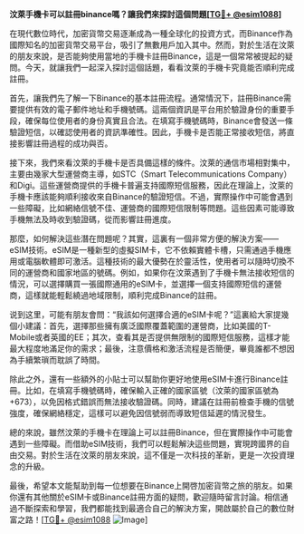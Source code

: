 **汶萊手機卡可以註冊binance嗎？讓我們來探討這個問題[[TG💪+ @esim1088](https://t.me/s/esim1088)]**

在現代數位時代，加密貨幣交易逐漸成為一種全球化的投資方式，而Binance作為國際知名的加密貨幣交易平台，吸引了無數用戶加入其中。然而，對於生活在汶萊的朋友來說，是否能夠使用當地的手機卡註冊Binance，這是一個常常被提起的疑問。今天，就讓我們一起深入探討這個話題，看看汶萊的手機卡究竟能否順利完成註冊。

首先，讓我們先了解一下Binance的基本註冊流程。通常情況下，註冊Binance需要提供有效的電子郵件地址和手機號碼。這兩個資訊是平台用於驗證身份的重要手段，確保每位使用者的身份真實且合法。在填寫手機號碼時，Binance會發送一條驗證短信，以確認使用者的資訊準確性。因此，手機卡是否能正常接收短信，將直接影響註冊過程的成功與否。

接下來，我們來看汶萊的手機卡是否具備這樣的條件。汶萊的通信市場相對集中，主要由幾家大型運營商主導，如STC（Smart Telecommunications Company）和Digi。這些運營商提供的手機卡普遍支持國際短信服務，因此在理論上，汶萊的手機卡應該能夠順利接收來自Binance的驗證短信。不過，實際操作中可能會遇到一些障礙，比如網絡信號不佳、運營商的國際短信限制等問題。這些因素可能導致手機無法及時收到驗證碼，從而影響註冊進度。

那麼，如何解決這些潛在問題呢？其實，這裏有一個非常方便的解決方案——eSIM技術。eSIM是一種新型的虛擬SIM卡，它不依賴實體卡槽，只需通過手機應用或電腦軟體即可激活。這種技術的最大優勢在於靈活性，使用者可以隨時切換不同的運營商和國家地區的號碼。例如，如果你在汶萊遇到了手機卡無法接收短信的情況，可以選擇購買一張國際通用的eSIM卡，並選擇一個支持國際短信的運營商，這樣就能輕鬆繞過地域限制，順利完成Binance的註冊。

说到这里，可能有朋友會問：“我該如何選擇合適的eSIM卡呢？”這裏給大家提幾個小建議：首先，選擇那些擁有廣泛國際覆蓋範圍的運營商，比如美國的T-Mobile或者英國的EE；其次，查看其是否提供無限制的國際短信服務，這樣才能最大程度地滿足你的需求；最後，注意價格和激活流程是否簡便，畢竟誰都不想因為手續繁瑣而耽誤了時間。

除此之外，還有一些額外的小貼士可以幫助你更好地使用eSIM卡進行Binance註冊。比如，在填寫手機號碼時，確保輸入正確的國家區號（汶萊的國家區號為+673），以免因格式錯誤而無法接收驗證碼。同時，建議在註冊前檢查手機的信號強度，確保網絡穩定，這樣可以避免因信號弱而導致短信延遲的情況發生。

總的來說，雖然汶萊的手機卡在理論上可以註冊Binance，但在實際操作中可能會遇到一些障礙。而借助eSIM技術，我們可以輕鬆解決這些問題，實現跨國界的自由交易。對於生活在汶萊的朋友來說，這不僅是一次科技的革新，更是一次投資理念的升級。

最後，希望本文能幫助到每一位想要在Binance上開啓加密貨幣之旅的朋友。如果你還有其他關於eSIM卡或Binance註冊方面的疑問，歡迎隨時留言討論。相信通過不斷探索和學習，我們都能找到最適合自己的解決方案，開啟屬於自己的數位財富之路！[[TG💪+ @esim1088](https://t.me/s/esim1088) ![Image](https://i.postimg.cc/4NQfJmqS/Snipaste-2025-05-13-00-14-12.png)]